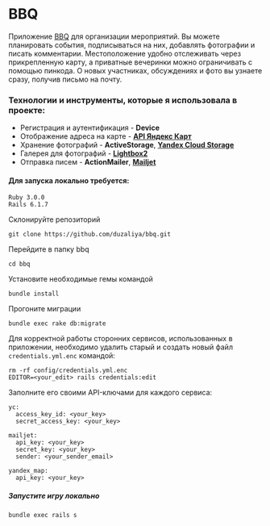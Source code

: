 # BBQ

Приложение [BBQ](http://dubbq.site/) для организации мероприятий. Вы можете планировать события, подписываться на них, добавлять фотографии и писать комментарии. Местоположение удобно отслеживать через прикрепленную карту, а приватные вечеринки можно ограничивать с помощью пинкода. О новых участниках, обсуждениях и фото вы узнаете сразу, получив письмо на почту.

### Технологии и инструменты, которые я использовала в проекте:

* Регистрация и аутентификация - **Device**
* Отображение адреса на карте - **[API Яндекс Карт](https://yandex.ru/dev/maps/?p=realty)**
* Хранение фотографий - **ActiveStorage**, **[Yandex Cloud Storage](https://cloud.yandex.ru/services/storage)**
* Галерея для фотографий - **[Lightbox2](https://lokeshdhakar.com/projects/lightbox2/)**
* Отправка писем - **ActionMailer**, **[Mailjet](https://www.mailjet.com/)**

#### Для запуска локально требуется:
```
Ruby 3.0.0
Rails 6.1.7
```
Склонируйте репозиторий
```
git clone https://github.com/duzaliya/bbq.git
```
Перейдите в папку bbq
```
cd bbq
```
Установите необходимые гемы командой
```
bundle install
```
Прогоните миграции
```
bundle exec rake db:migrate
```
Для корректной работы сторонних сервисов, использованных в приложении, необходимо удалить старый и создать новый файл `credentials.yml.enc` командой:
```
rm -rf config/credentials.yml.enc
EDITOR=<your_edit> rails credentials:edit
```
Заполните его своими API-ключами для каждого сервиса:
```
yc:
  access_key_id: <your_key>
  secret_access_key: <your_key>

mailjet:
  api_key: <your_key>
  secret_key: <your_key>
  sender: <your_sender_email>

yandex_map:
  api_key: <your_key>
```
##### Запустите игру локально
```
bundle exec rails s
```
